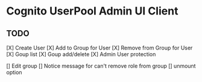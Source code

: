 # Cognito UserPool Admin UI Client

## TODO
[X] Create User
[X] Add to Group for User
[X] Remove from Group for User
[X] Goup list
[X] Goup add/delete
[X] Admin User protection

[] Edit group
  [] Notice message for can't remove role from group
[] unmount option
